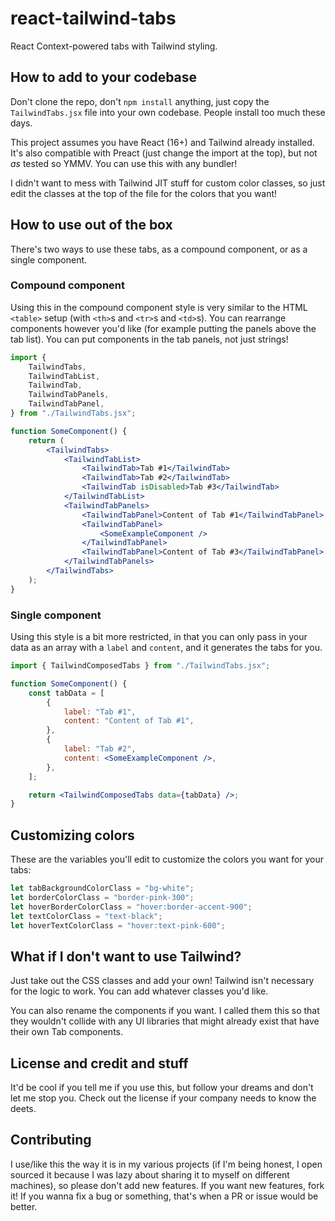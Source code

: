 # react-tailwind-tabs

React Context-powered tabs with Tailwind styling.

## How to add to your codebase

Don't clone the repo, don't `npm install` anything, just copy the `TailwindTabs.jsx` file into your own codebase. People install too much these days.

This project assumes you have React (16+) and Tailwind already installed. It's also compatible with Preact (just change the import at the top), but not _as_ tested so YMMV. You can use this with any bundler!

I didn't want to mess with Tailwind JIT stuff for custom color classes, so just edit the classes at the top of the file for the colors that you want!

## How to use out of the box

There's two ways to use these tabs, as a compound component, or as a single component.

### Compound component

Using this in the compound component style is very similar to the HTML `<table>` setup (with `<th>`s and `<tr>`s and `<td>`s). You can rearrange components however you'd like (for example putting the panels above the tab list). You can put components in the tab panels, not just strings!

```jsx
import {
	TailwindTabs,
	TailwindTabList,
	TailwindTab,
	TailwindTabPanels,
	TailwindTabPanel,
} from "./TailwindTabs.jsx";

function SomeComponent() {
	return (
		<TailwindTabs>
			<TailwindTabList>
				<TailwindTab>Tab #1</TailwindTab>
				<TailwindTab>Tab #2</TailwindTab>
				<TailwindTab isDisabled>Tab #3</TailwindTab>
			</TailwindTabList>
			<TailwindTabPanels>
				<TailwindTabPanel>Content of Tab #1</TailwindTabPanel>
				<TailwindTabPanel>
					<SomeExampleComponent />
				</TailwindTabPanel>
				<TailwindTabPanel>Content of Tab #3</TailwindTabPanel>
			</TailwindTabPanels>
		</TailwindTabs>
	);
}
```

### Single component

Using this style is a bit more restricted, in that you can only pass in your data as an array with a `label` and `content`, and it generates the tabs for you.

```jsx
import { TailwindComposedTabs } from "./TailwindTabs.jsx";

function SomeComponent() {
	const tabData = [
		{
			label: "Tab #1",
			content: "Content of Tab #1",
		},
		{
			label: "Tab #2",
			content: <SomeExampleComponent />,
		},
	];

	return <TailwindComposedTabs data={tabData} />;
}
```

## Customizing colors

These are the variables you'll edit to customize the colors you want for your tabs:

```js
let tabBackgroundColorClass = "bg-white";
let borderColorClass = "border-pink-300";
let hoverBorderColorClass = "hover:border-accent-900";
let textColorClass = "text-black";
let hoverTextColorClass = "hover:text-pink-600";
```

## What if I don't want to use Tailwind?

Just take out the CSS classes and add your own! Tailwind isn't necessary for the logic to work. You can add whatever classes you'd like.

You can also rename the components if you want. I called them this so that they wouldn't collide with any UI libraries that might already exist that have their own Tab components.

## License and credit and stuff

It'd be cool if you tell me if you use this, but follow your dreams and don't let me stop you. Check out the license if your company needs to know the deets.

## Contributing

I use/like this the way it is in my various projects (if I'm being honest, I open sourced it because I was lazy about sharing it to myself on different machines), so please don't add new features. If you want new features, fork it! If you wanna fix a bug or something, that's when a PR or issue would be better.
